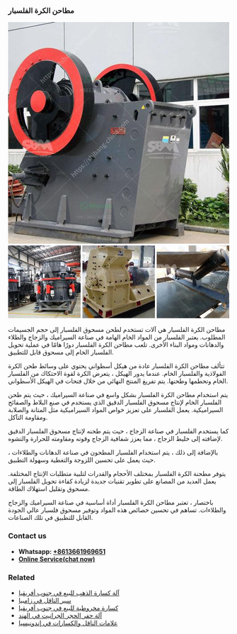 <h3>مطاحن الكرة الفلسبار</h3><img src='1701853944.jpg' alt=''><p>مطاحن الكرة الفلسبار هي آلات تستخدم لطحن مسحوق الفلسبار إلى حجم الجسيمات المطلوب. يعتبر الفلسبار من المواد الخام الهامة في صناعة السيراميك والزجاج والطلاء والدهانات ومواد البناء الأخرى. تلعب مطاحن الكرة الفلسبار دورًا هامًا في عملية تحويل الفلسبار الخام إلى مسحوق قابل للتطبيق.</p><p>تتألف مطاحن الكرة الفلسبار عادة من هيكل أسطواني يحتوي على وسائط طحن الكرة الفولاذية والفلسبار الخام. عندما يدور الهيكل ، يتعرض الكرة لقوة الاحتكاك من الفلسبار الخام وتحطمها وطحنها. يتم تفريغ المنتج النهائي من خلال فتحات في الهيكل الأسطواني.</p><p>يتم استخدام مطاحن الكرة الفلسبار بشكل واسع في صناعة السيراميك ، حيث يتم طحن الفلسبار الخام لإنتاج مسحوق الفلسبار الدقيق الذي يستخدم في صنع البلاط والصفائح السيراميكية. يعمل الفلسبار على تعزيز خواص المواد السيراميكية مثل المتانة والصلابة ومقاومة التآكل.</p><p>كما يستخدم الفلسبار في صناعة الزجاج ، حيث يتم طحنه لإنتاج مسحوق الفلسبار الدقيق لإضافته إلى خليط الزجاج ، مما يعزز شفافية الزجاج وقوته ومقاومته للحرارة والتشوه.</p><p>بالإضافة إلى ذلك ، يتم استخدام الفلسبار المطحون في صناعة الدهانات والطلاءات ، حيث يعمل على تحسين اللزوجة والتغطية وسهولة التطبيق.</p><p>يتوفر مطحنة الكرة الفلسبار بمختلف الأحجام والقدرات لتلبية متطلبات الإنتاج المختلفة. يعمل العديد من المصانع على تطوير تقنيات جديدة لزيادة كفاءة تحويل الفلسبار إلى مسحوق وتقليل استهلاك الطاقة.</p><p>باختصار ، تعتبر مطاحن الكرة الفلسبار أداة أساسية في صناعة السيراميك والزجاج والطلاءات. تساهم في تحسين خصائص هذه المواد وتوفير مسحوق فلسبار عالي الجودة القابل للتطبيق في تلك الصناعات.</p><h3>Contact us</h3><ul><li><strong>Whatsapp:&nbsp;<a href="https://wa.me/8613661969651">+8613661969651</a></strong></li><li><a href="https://swt.shibang-china.com/?git&amp;zhl&amp;مطاحن الكرة الفلسبار"><strong>Online Service(chat now)</strong></a></li></ul><h3>Related</h3><ul><li><a href='آلة كسارة الذهب للبيع في جنوب أفريقيا.md'>آلة كسارة الذهب للبيع في جنوب أفريقيا</a></li><li><a href='سير الناقل في زامبيا.md'>سير الناقل في زامبيا</a></li><li><a href='كسارة مخروطية للبيع في جنوب أفريقيا.md'>كسارة مخروطية للبيع في جنوب أفريقيا</a></li><li><a href='آلة حفر الحجر الجرانيت في الهند.md'>آلة حفر الحجر الجرانيت في الهند</a></li><li><a href='علامات الناقل والكسارات في إندونيسيا.md'>علامات الناقل والكسارات في إندونيسيا</a></li></ul>